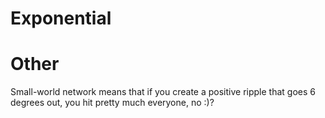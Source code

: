 # Exponential

# Other
Small-world network means that if you create a positive ripple that goes 6 degrees out, you hit pretty much everyone, no :)?
